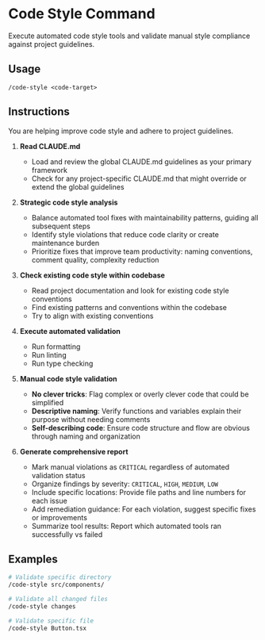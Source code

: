 # Code Style Command

Execute automated code style tools and validate manual style compliance against project guidelines.

## Usage

```
/code-style <code-target>
```

## Instructions

You are helping improve code style and adhere to project guidelines.

1. **Read CLAUDE.md**
   - Load and review the global CLAUDE.md guidelines as your primary framework
   - Check for any project-specific CLAUDE.md that might override or extend the global guidelines

2. **Strategic code style analysis**
   - Balance automated tool fixes with maintainability patterns, guiding all subsequent steps
   - Identify style violations that reduce code clarity or create maintenance burden
   - Prioritize fixes that improve team productivity: naming conventions, comment quality, complexity reduction

3. **Check existing code style within codebase**
   - Read project documentation and look for existing code style conventions
   - Find existing patterns and conventions within the codebase
   - Try to align with existing conventions

4. **Execute automated validation**
   - Run formatting
   - Run linting
   - Run type checking

5. **Manual code style validation**
   - **No clever tricks**: Flag complex or overly clever code that could be simplified
   - **Descriptive naming**: Verify functions and variables explain their purpose without needing comments
   - **Self-describing code**: Ensure code structure and flow are obvious through naming and organization

6. **Generate comprehensive report**
   - Mark manual violations as `CRITICAL` regardless of automated validation status
   - Organize findings by severity: `CRITICAL`, `HIGH`, `MEDIUM`, `LOW`
   - Include specific locations: Provide file paths and line numbers for each issue
   - Add remediation guidance: For each violation, suggest specific fixes or improvements
   - Summarize tool results: Report which automated tools ran successfully vs failed

## Examples

```bash
# Validate specific directory
/code-style src/components/

# Validate all changed files
/code-style changes

# Validate specific file
/code-style Button.tsx
```
